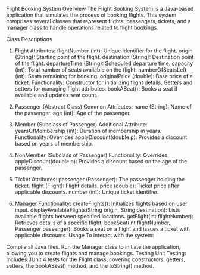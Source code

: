﻿Flight Booking System
Overview
The Flight Booking System is a Java-based application that simulates the process of booking flights. This system comprises several classes that represent flights, passengers, tickets, and a manager class to handle operations related to flight bookings.

Class Descriptions

1. Flight
Attributes:
flightNumber (int): Unique identifier for the flight.
origin (String): Starting point of the flight.
destination (String): Destination point of the flight.
departureTime (String): Scheduled departure time.
capacity (int): Total number of seats available on the flight.
numberOfSeatsLeft (int): Seats remaining for booking.
originalPrice (double): Base price of a ticket.
Functionality:
Constructor for initializing flight details.
Getters and setters for managing flight attributes.
bookASeat(): Books a seat if available and updates seat count.


2. Passenger (Abstract Class)
Common Attributes:
name (String): Name of the passenger.
age (int): Age of the passenger.


3. Member (Subclass of Passenger)
Additional Attribute:
yearsOfMembership (int): Duration of membership in years.
Functionality:
Overrides applyDiscount(double p): Provides a discount based on years of membership.


4. NonMember (Subclass of Passenger)
Functionality:
Overrides applyDiscount(double p): Provides a discount based on the age of the passenger.


5. Ticket
Attributes:
passenger (Passenger): The passenger holding the ticket.
flight (Flight): Flight details.
price (double): Ticket price after applicable discounts.
number (int): Unique ticket identifier.


6. Manager
Functionality:
createFlights(): Initializes flights based on user input.
displayAvailableFlights(String origin, String destination): Lists available flights between specified locations.
getFlight(int flightNumber): Retrieves details of a specific flight.
bookSeat(int flightNumber, Passenger passenger): Books a seat on a flight and issues a ticket with applicable discounts.
Usage
To interact with the system:

Compile all Java files.
Run the Manager class to initiate the application, allowing you to create flights and manage bookings.
Testing
Unit Testing: Includes JUnit 4 tests for the Flight class, covering constructors, getters, setters, the bookASeat() method, and the toString() method.